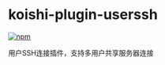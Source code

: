 # koishi-plugin-userssh

[![npm](https://img.shields.io/npm/v/koishi-plugin-userssh?style=flat-square)](https://www.npmjs.com/package/koishi-plugin-userssh)

用户SSH连接插件，支持多用户共享服务器连接
